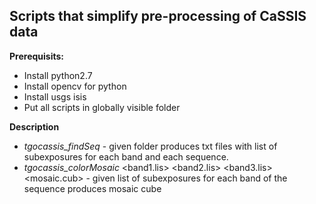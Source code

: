 ## Scripts that simplify pre-processing of CaSSIS data

**Prerequisits:**

* Install python2.7
* Install opencv for python
* Install usgs isis
* Put all scripts in globally visible folder

**Description**

* _tgocassis_findSeq_ <cassisFolder>  - given folder produces txt files with list of subexposures for each band and each sequence.
* _tgocassis_colorMosaic_ <band1.lis> <band2.lis> <band3.lis> <mosaic.cub> - given list of subexposures for each band of the sequence produces mosaic cube
